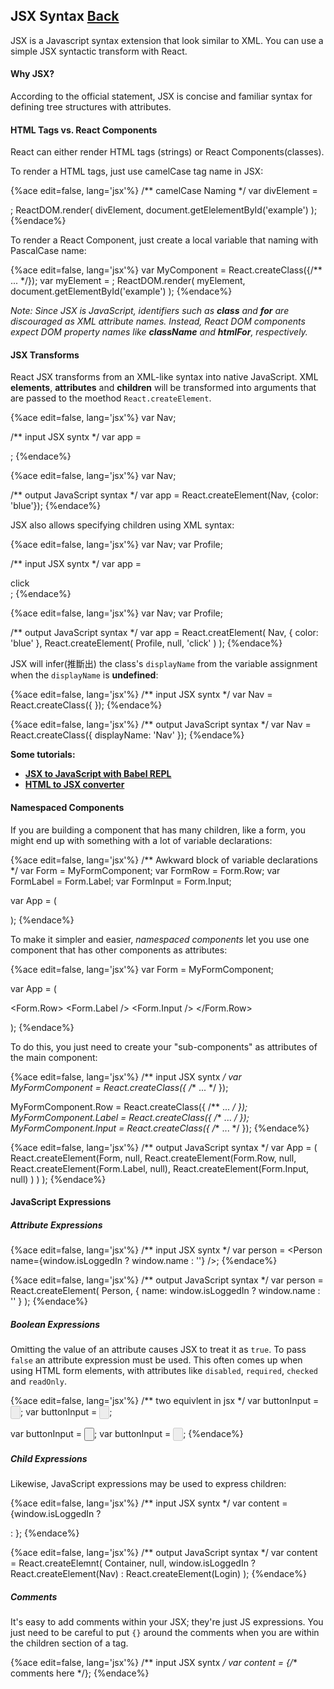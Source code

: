 ## JSX Syntax [Back](./../react.md)

JSX is a Javascript syntax extension that look similar to XML. You can use a simple JSX syntactic transform with React.

#### Why JSX?

According to the official statement, JSX is concise and familiar syntax for defining tree structures with attributes.

#### HTML Tags vs. React Components

React can either render HTML tags (strings) or React Components(classes).

To render a HTML tags, just use camelCase tag name in JSX:

{%ace edit=false, lang='jsx'%}
/** camelCase Naming */
var divElement = <div className="foo" />;
ReactDOM.render(
    divElement,
    document.getElelementById('example')
);
{%endace%}

To render a React Component, just create a local variable that naming with PascalCase name:

{%ace edit=false, lang='jsx'%}
var MyComponent = React.createClass({/** ... */});
var myElement = <MyComponent someProperty={true} />;
ReactDOM.render(
    myElement,
    document.getElementById('example')
);
{%endace%}

*Note: Since JSX is JavaScript, identifiers such as **class** and **for** are discouraged as XML attribute names. Instead, React DOM components expect DOM property names like **className** and **htmlFor**, respectively.*

#### JSX Transforms

React JSX transforms from an XML-like syntax into native JavaScript. XML **elements**, **attributes** and **children** will be transformed into arguments that are passed to the moethod `React.createElement`.

{%ace edit=false, lang='jsx'%}
var Nav;

/** input JSX syntx */
var app = <Nav color="blue">;
{%endace%}

{%ace edit=false, lang='jsx'%}
var Nav;

/** output JavaScript syntax */
var app = React.createElement(Nav, {color: 'blue'});
{%endace%}

JSX also allows specifying children using XML syntax:

{%ace edit=false, lang='jsx'%}
var Nav;
var Profile;

/** input JSX syntx */
var app = <Nav color="blue"><Profile>click</Profile></Nav>;
{%endace%}

{%ace edit=false, lang='jsx'%}
var Nav;
var Profile;

/** output JavaScript syntax */
var app = React.creatElement(
    Nav,
    { color: 'blue' },
    React.createElement(
        Profile,
        null,
        'click'
    )
);
{%endace%}

JSX will infer(推斷出) the class's `displayName` from the variable assignment when the `displayName` is **undefined**:

{%ace edit=false, lang='jsx'%}
/** input JSX syntx */
var Nav = React.createClass({ });
{%endace%}

{%ace edit=false, lang='jsx'%}
/** output JavaScript syntax */
var Nav = React.createClass({ displayName: 'Nav' });
{%endace%}

**Some tutorials:**

- [**JSX to JavaScript with Babel REPL**](https://babeljs.io/repl/)
- [**HTML to JSX converter**](http://magic.reactjs.net/htmltojsx.htm)

#### Namespaced Components

If you are building a component that has many children, like a form, you might end up with something with a lot of variable declarations:

{%ace edit=false, lang='jsx'%}
/** Awkward block of variable declarations */
var Form = MyFormComponent;
var FormRow = Form.Row;
var FormLabel = Form.Label;
var FormInput = Form.Input;

var App = (
    <Form>
        <FormRow>
            <FormLabel />
            <FormInput />
        </FormRow>
    </Form>
);
{%endace%}

To make it simpler and easier, *namespaced components* let you use one component that has other components as attributes:

{%ace edit=false, lang='jsx'%}
var Form = MyFormComponent;

var App = (
    <Form>
        <Form.Row>
            <Form.Label />
            <Form.Input />
        </Form.Row>
    </Form>
);
{%endace%}

To do this, you just need to create your "sub-components" as attributes of the main component:

{%ace edit=false, lang='jsx'%}
/** input JSX syntx */
var MyFormComponent = React.createClass({ /** ... */ });

MyFormComponent.Row = React.createClass({ /** ... */ });
MyFormComponent.Label = React.createClass({ /** ... */ });
MyFormComponent.Input = React.createClass({ /** ... */ });
{%endace%}

{%ace edit=false, lang='jsx'%}
/** output JavaScript syntax */
var App = (
    React.createElement(Form, null, 
        React.createElement(Form.Row, null, 
            React.createElement(Form.Label, null),
            React.createElement(Form.Input, null)
        )
    )
);
{%endace%}

#### JavaScript Expressions

##### Attribute Expressions

{%ace edit=false, lang='jsx'%}
/** input JSX syntx */
var person = <Person name={window.isLoggedIn ? window.name : ''} />;
{%endace%}

{%ace edit=false, lang='jsx'%}
/** output JavaScript syntax */
var person = React.createElement(
    Person,
    { name: window.isLoggedIn ? window.name : '' }
);
{%endace%}

##### Boolean Expressions

Omitting the value of an attribute causes JSX to treat it as `true`. To pass `false` an attribute expression must be used. This often comes up when using HTML form elements, with attributes like `disabled`, `required`, `checked` and `readOnly`.

{%ace edit=false, lang='jsx'%}
/** two equivlent in jsx */
var buttonInput = <input type="button" disabled />;
var buttonInput = <input type="button" disabled={true} />;

var buttonInput = <input type="button" />;
var buttonInput = <input type="button" disabled={false} />;
{%endace%}

##### Child Expressions

Likewise, JavaScript expressions may be used to express children:

{%ace edit=false, lang='jsx'%}
/** input JSX syntx */
var content = <Container>{window.isLoggedIn ? <Nav /> : <Login />}</Container>;
{%endace%}

{%ace edit=false, lang='jsx'%}
/** output JavaScript syntax */
var content = React.createElemnt(
    Container,
    null,
    window.isLoggedIn ? React.createElement(Nav) : React.createElement(Login)
);
{%endace%}

##### Comments

It's easy to add comments within your JSX; they're just JS expressions. You just need to be careful to put `{}` around the comments when you are within the children section of a tag.

{%ace edit=false, lang='jsx'%}
/** input JSX syntx */
var content = <Container>{/** comments here */}</Container>;
{%endace%}